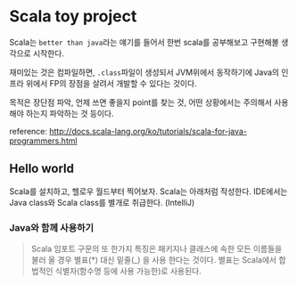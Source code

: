 # Scala toy project

Scala는 `better than java`라는 얘기를 들어서 한번 scala를 공부해보고 구현해볼 생각으로 시작한다. 

재미있는 것은 컴파일하면, `.class`파일이 생성되서 JVM위에서 동작하기에 Java의 인프라 위에서 FP의 장점을 살려서 개발할 수 있다는 것이다.

목적은 장단점 파악, 언제 쓰면 좋을지 point를 찾는 것, 어떤 상황에서는 주의해서 사용해야 하는지 파악하는 것 등이다.

reference: <http://docs.scala-lang.org/ko/tutorials/scala-for-java-programmers.html>

## Hello world

Scala를 설치하고, 헬로우 월드부터 찍어보자. Scala는 아래처럼 작성한다. IDE에서는 Java class와 Scala class를 별개로 취급한다. (IntelliJ)

### Java와 함께 사용하기

> Scala 임포트 구문의 또 한가지 특징은 패키지나 클래스에 속한 모든 이름들을 불러 올 경우 별표(*) 대신 밑줄(_) 을 사용 한다는 것이다. 별표는 Scala에서 합법적인 식별자(함수명 등에 사용 가능한)로 사용된다.